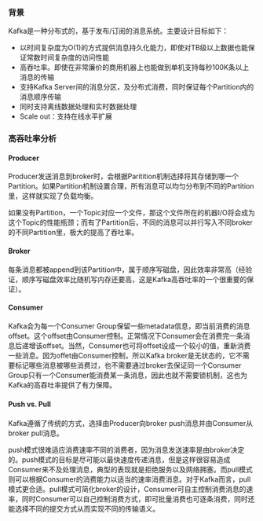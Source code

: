 ### 背景

Kafka是一种分布式的，基于发布/订阅的消息系统。主要设计目标如下：

* 以时间复杂度为O\(1\)的方式提供消息持久化能力，即使对TB级以上数据也能保证常数时间复杂度的访问性能
* 高吞吐率。即使在非常廉价的商用机器上也能做到单机支持每秒100K条以上消息的传输
* 支持Kafka Server间的消息分区，及分布式消费，同时保证每个Partition内的消息顺序传输
* 同时支持离线数据处理和实时数据处理
* Scale out：支持在线水平扩展

### 高吞吐率分析

#### Producer

Producer发送消息到broker时，会根据Paritition机制选择将其存储到哪一个Partition。如果Partition机制设置合理，所有消息可以均匀分布到不同的Partition里，这样就实现了负载均衡。

如果没有Partition，一个Topic对应一个文件，那这个文件所在的机器I/O将会成为这个Topic的性能瓶颈；而有了Partition后，不同的消息可以并行写入不同broker的不同Partition里，极大的提高了吞吐率。

#### Broker

每条消息都被append到该Partition中，属于顺序写磁盘，因此效率非常高（经验证，顺序写磁盘效率比随机写内存还要高，这是Kafka高吞吐率的一个很重要的保证）。

#### Consumer

Kafka会为每一个Consumer Group保留一些metadata信息，即当前消费的消息offset。这个offset由Consumer控制。正常情况下Consumer会在消费完一条消息后递增该offset。当然，Consumer也可将offset设成一个较小的值，重新消费一些消息。因为offet由Consumer控制，所以Kafka broker是无状态的，它不需要标记哪些消息被哪些消费过，也不需要通过broker去保证同一个Consumer Group只有一个Consumer能消费某一条消息，因此也就不需要锁机制，这也为Kafka的高吞吐率提供了有力保障。 　

#### Push vs. Pull　

Kafka遵循了传统的方式，选择由Producer向broker push消息并由Consumer从broker pull消息。

push模式很难适应消费速率不同的消费者，因为消息发送速率是由broker决定的。push模式的目标是尽可能以最快速度传递消息，但是这样很容易造成Consumer来不及处理消息，典型的表现就是拒绝服务以及网络拥塞。而pull模式则可以根据Consumer的消费能力以适当的速率消费消息。对于Kafka而言，pull模式更合适。pull模式可简化broker的设计，Consumer可自主控制消费消息的速率，同时Consumer可以自己控制消费方式，即可批量消费也可逐条消费，同时还能选择不同的提交方式从而实现不同的传输语义。

